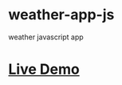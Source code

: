 # weather-app-js
weather javascript app

# [Live Demo](https://weather-app-faried-elrewany.netlify.app/)
